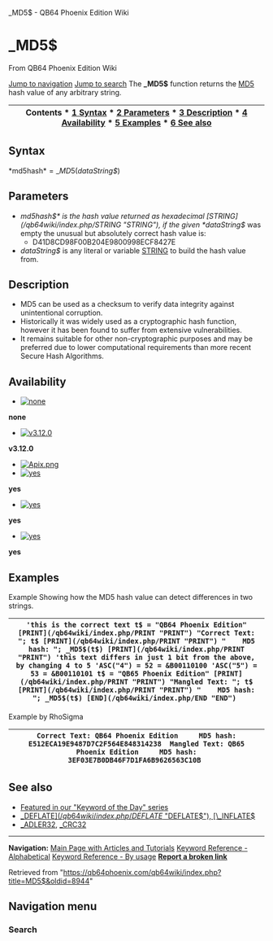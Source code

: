 


\_MD5$ - QB64 Phoenix Edition Wiki








# \_MD5$



From QB64 Phoenix Edition Wiki



[Jump to navigation](#mw-head)
[Jump to search](#searchInput)
The **\_MD5$** function returns the [MD5](https://en.wikipedia.org/wiki/MD5 "wikipedia:MD5") hash value of any arbitrary string.


  






| Contents * [1 Syntax](#Syntax) * [2 Parameters](#Parameters) * [3 Description](#Description) * [4 Availability](#Availability) * [5 Examples](#Examples) * [6 See also](#See_also) |
| --- |


## Syntax


*md5hash$* = \_MD5$(*dataString$*)
  




## Parameters


* *md5hash$* is the hash value returned as hexadecimal [STRING](/qb64wiki/index.php/STRING "STRING"), if the given *dataString$* was empty the unusual but absolutely correct hash value is:
	+ D41D8CD98F00B204E9800998ECF8427E
* *dataString$* is any literal or variable [STRING](/qb64wiki/index.php/STRING "STRING") to build the hash value from.


  




## Description


* MD5 can be used as a checksum to verify data integrity against unintentional corruption.
* Historically it was widely used as a cryptographic hash function, however it has been found to suffer from extensive vulnerabilities.
* It remains suitable for other non-cryptographic purposes and may be preferred due to lower computational requirements than more recent Secure Hash Algorithms.


  




## Availability


* [![none](/qb64wiki/images/9/91/Qb64.png)](/qb64wiki/index.php/File:Qb64.png "none")

**none**
* [![v3.12.0](/qb64wiki/images/0/07/Qbpe.png)](/qb64wiki/index.php/File:Qbpe.png "v3.12.0")

**v3.12.0**
* [![Apix.png](/qb64wiki/images/5/5f/Apix.png)](/qb64wiki/index.php/File:Apix.png)
* [![yes](/qb64wiki/images/2/29/Win.png)](/qb64wiki/index.php/File:Win.png "yes")

**yes**
* [![yes](/qb64wiki/images/7/7a/Lnx.png)](/qb64wiki/index.php/File:Lnx.png "yes")

**yes**
* [![yes](/qb64wiki/images/2/22/Osx.png)](/qb64wiki/index.php/File:Osx.png "yes")

**yes**


  




## Examples


Example
Showing how the MD5 hash value can detect differences in two strings.


| ``` 'this is the correct text t$ = "QB64 Phoenix Edition" [PRINT](/qb64wiki/index.php/PRINT "PRINT") "Correct Text: "; t$ [PRINT](/qb64wiki/index.php/PRINT "PRINT") "    MD5 hash: "; _MD5$(t$) [PRINT](/qb64wiki/index.php/PRINT "PRINT") 'this text differs in just 1 bit from the above, by changing 4 to 5 'ASC("4") = 52 = &B00110100 'ASC("5") = 53 = &B00110101 t$ = "QB65 Phoenix Edition" [PRINT](/qb64wiki/index.php/PRINT "PRINT") "Mangled Text: "; t$ [PRINT](/qb64wiki/index.php/PRINT "PRINT") "    MD5 hash: "; _MD5$(t$) [END](/qb64wiki/index.php/END "END")  ``` |
| --- |


Example by RhoSigma


| ``` Correct Text: QB64 Phoenix Edition     MD5 hash: E512ECA19E9487D7C2F564E848314238  Mangled Text: QB65 Phoenix Edition     MD5 hash: 3EF03E7B0DB46F7D1FA6B9626563C10B  ``` |
| --- |


  




## See also


* [Featured in our "Keyword of the Day" series](https://qb64phoenix.com/forum/showthread.php?tid=2681)
* [\_DEFLATE$](/qb64wiki/index.php/DEFLATE$ "DEFLATE$"), [\_INFLATE$](/qb64wiki/index.php/INFLATE$ "INFLATE$")
* [\_ADLER32](/qb64wiki/index.php/ADLER32 "ADLER32"), [\_CRC32](/qb64wiki/index.php/CRC32 "CRC32")


  






---


**Navigation:**
[Main Page with Articles and Tutorials](/qb64wiki/index.php/Main_Page "Main Page")
[Keyword Reference - Alphabetical](/qb64wiki/index.php/Keyword_Reference_-_Alphabetical "Keyword Reference - Alphabetical")
[Keyword Reference - By usage](/qb64wiki/index.php/Keyword_Reference_-_By_usage "Keyword Reference - By usage")
**[Report a broken link](https://qb64phoenix.com/forum/showthread.php?tid=2800)**  





Retrieved from "<https://qb64phoenix.com/qb64wiki/index.php?title=MD5$&oldid=8944>"




## Navigation menu








### Search





















